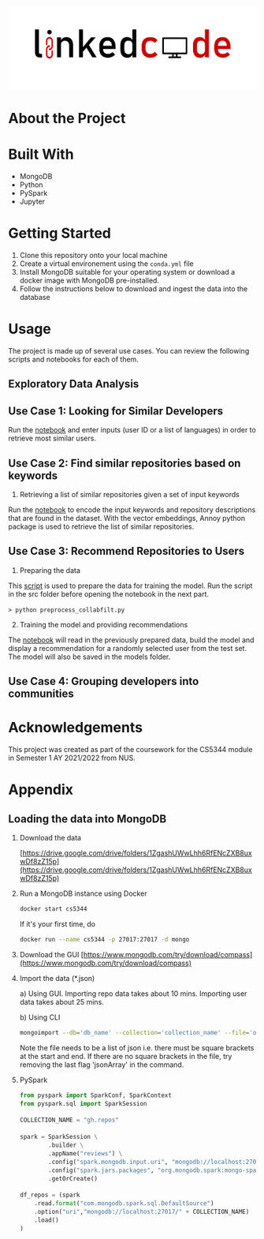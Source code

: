 ![linkedcode](logo.png)

# About the Project

# Built With
- MongoDB
- Python
- PySpark
- Jupyter

# Getting Started
1. Clone this repository onto your local machine
2. Create a virtual environement using the `conda.yml` file
3. Install MongoDB suitable for your operating system or download a docker image with MongoDB pre-installed.
4. Follow the instructions below to download and ingest the data into the database

# Usage

The project is made up of several use cases. You can review the following scripts and notebooks for each of them.

## Exploratory Data Analysis

## Use Case 1: Looking for Similar Developers

Run the [notebook](./notebooks/similar_users.ipynb) and enter inputs (user ID or a list of languages) in order to retrieve most similar users.

## Use Case 2: Find similar repositories based on keywords

1. Retrieving a list of similar repositories given a set of input keywords

Run the [notebook](./notebooks/similar_repos.ipynb) to encode the input keywords and repository descriptions that are found in the dataset. With the vector embeddings, Annoy python package is used to retrieve the list of similar repositories.

## Use Case 3: Recommend Repositories to Users

1. Preparing the data

This [script](./src/preprocess_collabfilt.py) is used to prepare the data for training the model. Run the script in the src folder before opening the notebook in the next part.

`> python preprocess_collabfilt.py`

2. Training the model and providing recommendations

The [notebook](./notebooks/recommender_als.ipynb) will read in the previously prepared data, build the model and display a recommendation for a randomly selected user from the test set. The model will also be saved in the models folder.

## Use Case 4: Grouping developers into communities


# Acknowledgements
This project was created as part of the coursework for the CS5344 module in Semester 1 AY 2021/2022 from NUS.

# Appendix

## Loading the data into MongoDB
1. Download the data

    [https://drive.google.com/drive/folders/1ZgashUWwLhh6RfENcZXB8uxwDf8zZ15p](https://drive.google.com/drive/folders/1ZgashUWwLhh6RfENcZXB8uxwDf8zZ15p)

2. Run a MongoDB instance using Docker

    ```bash
    docker start cs5344
    ```

    If it's your first time, do

    ```bash
    docker run --name cs5344 -p 27017:27017 -d mongo
    ```

3. Download the GUI [https://www.mongodb.com/try/download/compass](https://www.mongodb.com/try/download/compass)

4. Import the data (*.json)

    a) Using GUI. Importing repo data takes about 10 mins. Importing user data takes about 25 mins.

    b) Using CLI

    ```bash
    mongoimport --db='db_name' --collection='collection_name' --file='one_big_list.json' --jsonArray
    ```

    Note the file needs to be a list of json i.e. there must be square brackets at the start and end. If there are no square brackets in the file, try removing the last flag 'jsonArray' in the command.

5. PySpark

    ```python
    from pyspark import SparkConf, SparkContext
    from pyspark.sql import SparkSession

    COLLECTION_NAME = "gh.repos"

    spark = SparkSession \
            .builder \
            .appName("reviews") \
            .config("spark.mongodb.input.uri", "mongodb://localhost:27017/" + COLLECTION_NAME) \
            .config("spark.jars.packages", "org.mongodb.spark:mongo-spark-connector_2.12:3.0.0") \
            .getOrCreate()

    df_repos = (spark
        .read.format("com.mongodb.spark.sql.DefaultSource")
        .option("uri","mongodb://localhost:27017/" + COLLECTION_NAME)
        .load()
    )
    ```
